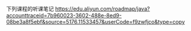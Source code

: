 下列课程的听课笔记
https://edu.aliyun.com/roadmap/java?accounttraceid=7b960023-3602-488e-8ed9-08be3a8f5ebf&source=5176.11533457&userCode=f9zwfjco&type=copy

